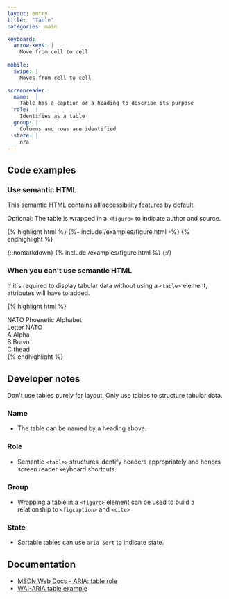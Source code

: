 ```yaml
---
layout: entry
title:  "Table"
categories: main

keyboard:
  arrow-keys: |
    Move from cell to cell
         
mobile:
  swipe: |
    Moves from cell to cell

screenreader:
  name:  |
    Table has a caption or a heading to describe its purpose
  role:  |
    Identifies as a table
  group: |
    Columns and rows are identified
  state: |
    n/a
---
```

## Code examples

### Use semantic HTML
This semantic HTML contains all accessibility features by default. 

Optional: The table is wrapped in a `<figure>` to indicate author and source.

{% highlight html %}
{%- include /examples/figure.html -%}
{% endhighlight %}

{::nomarkdown}
<example>
{% include /examples/figure.html %}
</example>
{:/}

### When you can't use semantic HTML

If it's required to display tabular data without using a `<table>` element, attributes will have to added.

{% highlight html %}
<div role="table" aria-describedby="table-desc">
  <div id="table-desc">
    NATO Phoenetic Alphabet
  </div>
  <div role="rowgroup">
    <div role="row">
      <span role="columnheader">Letter</span>
      <span role="columnheader">NATO</span>
    </div>
  </div>
  <div role="rowgroup">
    <div role="row">
      <span role="cell">A</span>
      <span role="cell">Alpha</span>
    </div>
    <div role="row">
      <span role="cell">B</span>
      <span role="cell">Bravo</span>
    </div>
    <div role="row">
      <span role="cell">C</span>
      <span role="cell">thead</span>
    </div>
  </div>
</div>
{% endhighlight %}

## Developer notes
Don't use tables purely for layout. Only use tables to structure tabular data. 

### Name
- The table can be named by a heading above.

### Role
- Semantic `<table>` structures identify headers appropriately and honors screen reader keyboard shortcuts.

### Group
- Wrapping a table in a [`<figure>` element](/OpenA11yEngineer/checklist-web/figure/) can be used to build a relationship to `<figcaption>` and `<cite>`

### State
- Sortable tables can use `aria-sort` to indicate state.

## Documentation
- [MSDN Web Docs - ARIA: table role](https://developer.mozilla.org/en-US/docs/Web/Accessibility/ARIA/Roles/Table_Role)
- [WAI-ARIA table example](https://www.w3.org/TR/wai-aria-practices/examples/table/table.html)
